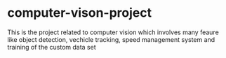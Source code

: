 # computer-vison-project
This is the project related to computer vision which involves many feaure like object detection, vechicle tracking, speed management system and training of the custom data set
